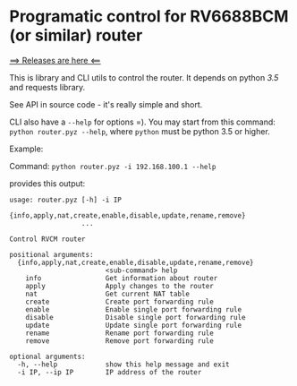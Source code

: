 # Programatic control for RV6688BCM (or similar) router

[⟹ Releases are here ⟸](https://github.com/reddec/router-control/releases)

This is library and CLI utils to control the router. It depends on python *3.5* and requests library.

See API in source code - it's really simple and short.

CLI also have a `--help` for options =). You may start from this command: `python router.pyz --help`, where `python` must be python 3.5 or higher.

Example:

Command: `python router.pyz -i 192.168.100.1 --help`

provides this output:

```
usage: router.pyz [-h] -i IP
                  {info,apply,nat,create,enable,disable,update,rename,remove}
                  ...

Control RVCM router

positional arguments:
  {info,apply,nat,create,enable,disable,update,rename,remove}
                        <sub-command> help
    info                Get information about router
    apply               Apply changes to the router
    nat                 Get current NAT table
    create              Create port forwarding rule
    enable              Enable single port forwarding rule
    disable             Disable single port forwarding rule
    update              Update single port forwarding rule
    rename              Rename port forwarding rule
    remove              Remove port forwarding rule

optional arguments:
  -h, --help            show this help message and exit
  -i IP, --ip IP        IP address of the router
```

